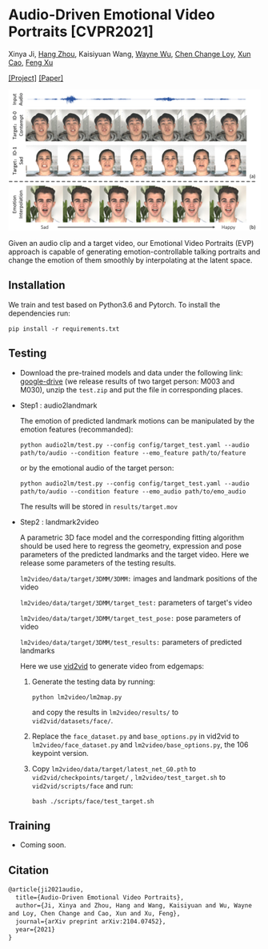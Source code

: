 # Audio-Driven Emotional Video Portraits [CVPR2021]

Xinya Ji, [Hang Zhou](https://hangz-nju-cuhk.github.io/), Kaisiyuan Wang, [Wayne Wu](http://wywu.github.io/), [Chen Change Loy](http://personal.ie.cuhk.edu.hk/~ccloy/), [Xun Cao](https://cite.nju.edu.cn/People/Faculty/20190621/i5054.html), [Feng Xu](http://xufeng.site/)

[[Project]](https://jixinya.github.io/projects/evp/)    [[Paper]](https://arxiv.org/abs/2104.07452)    

![visualization](demo/Fig1.png)

Given an audio clip and a target video, our Emotional Video Portraits (EVP) approach is capable of generating emotion-controllable talking portraits and change the emotion of them smoothly by interpolating at the latent space.

## Installation

We train and test based on Python3.6 and Pytorch. To install the dependencies run:

```
pip install -r requirements.txt
```

## Testing

- Download the pre-trained models and data under the following link: [google-drive](https://drive.google.com/file/d/1QQeE8ahQC_ErPBzTc6Kx5pzOAWcRoNs4/view?usp=sharing) (we release results of two target person: M003 and M030), unzip the `test.zip` and put the file in corresponding places.

- Step1 : audio2landmark
  
  The emotion of  predicted landmark motions can be manipulated by the emotion features (recommanded):
  
  ```
  python audio2lm/test.py --config config/target_test.yaml --audio path/to/audio --condition feature --emo_feature path/to/feature
  ```
  
  or by the emotional audio of the target person:
  
  ```
  python audio2lm/test.py --config config/target_test.yaml --audio path/to/audio --condition feature --emo_audio path/to/emo_audio
  ```
  
  The results will be stored in `results/target.mov`

- Step2 : landmark2video
  
  A parametric 3D face model and the corresponding fitting algorithm should be used here to regress the geometry, expression and pose parameters of the predicted landmarks and the target video. Here we release some parameters of the testing results.
  
   `lm2video/data/target/3DMM/3DMM:`  images and landmark positions of the video
  
   `lm2video/data/target/3DMM/target_test:` parameters of target's video
  
   `lm2video/data/target/3DMM/target_test_pose:` pose parameters of video
  
   `lm2video/data/target/3DMM/test_results:` parameters of predicted landmarks
  
  Here we use [vid2vid](https://github.com/NVIDIA/vid2vid) to generate video from edgemaps:
  
  1. Generate the testing data by running:
     
     ```
     python lm2video/lm2map.py
     ```
     
     and copy the results in `lm2video/results/` to `vid2vid/datasets/face/`.
  
  2. Replace the `face_dataset.py` and `base_options.py` in vid2vid to `lm2video/face_dataset.py` and  `lm2video/base_options.py`, the 106 keypoint version.
  
  3. Copy `lm2video/data/target/latest_net_G0.pth` to `vid2vid/checkpoints/target/` , `lm2video/test_target.sh` to `vid2vid/scripts/face` and run:
     
     ```
     bash ./scripts/face/test_target.sh
     ```

## Training

- Coming soon.     

## Citation

```
@article{ji2021audio,
  title={Audio-Driven Emotional Video Portraits},
  author={Ji, Xinya and Zhou, Hang and Wang, Kaisiyuan and Wu, Wayne and Loy, Chen Change and Cao, Xun and Xu, Feng},
  journal={arXiv preprint arXiv:2104.07452},
  year={2021}
}
```
